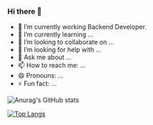 ### Hi there 👋

- 🔭 I’m currently working Backend Developer.
- 🌱 I’m currently learning ...
- 👯 I’m looking to collaborate on ...
- 🤔 I’m looking for help with ...
- 💬 Ask me about ...
- 📫 How to reach me: ...
- 😄 Pronouns: ...
- ⚡ Fun fact: ...

![Anurag's GitHub stats](https://github-readme-stats.vercel.app/api?username=engmahmout&theme=blue-green&show_icons=true)

[![Top Langs](https://github-readme-stats.vercel.app/api/top-langs/?username=engmahmout&layout=compact)](https://github.com/engmahmout/github-readme-stats)

